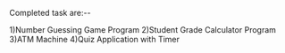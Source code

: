 Completed task are:--

1)Number Guessing Game Program 
2)Student Grade Calculator Program
3)ATM Machine
4)Quiz Application with Timer
